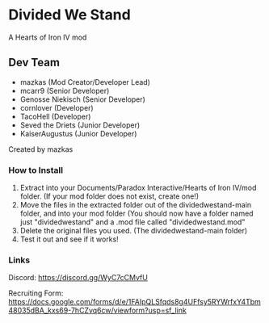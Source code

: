 # Divided We Stand
A Hearts of Iron IV mod
## Dev Team
- mazkas (Mod Creator/Developer Lead)
- mcarr9 (Senior Developer)
- Genosse Niekisch (Senior Developer)
- cornlover (Developer)
- TacoHell (Developer)
- Seved the Driets (Junior Developer)
- KaiserAugustus (Junior Developer)

Created by mazkas
### How to Install
1. Extract into your Documents/Paradox Interactive/Hearts of Iron IV/mod folder. (If your mod folder does not exist, create one!)
2. Move the files in the extracted folder out of the dividedwestand-main folder, and into your mod folder (You should now have a folder named just "dividedwestand" and a .mod file called "dividedwestand.mod"
3. Delete the original files you used. (The dividedwestand-main folder)
4. Test it out and see if it works!

### Links
Discord: https://discord.gg/WyC7cCMvfU

Recruiting Form: https://docs.google.com/forms/d/e/1FAIpQLSfqds8g4UFfsy5RYWrfxY4Tbm48035dBA_kxs69-7hCZvq6cw/viewform?usp=sf_link
